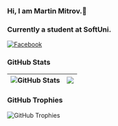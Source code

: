 ### Hi, I am Martin Mitrov.👋
### Currently a student at SoftUni.

[![Facebook](https://img.shields.io/badge/-Facebook-00B2FF?style=flat-square&logo=Facebook&logoColor=white)](https://www.facebook.com/martin.mitrov7/)

### GitHub Stats

| <img align="center" src="https://github-readme-stats.vercel.app/api?username=martiindmv&count_private=true&show_icons=true&include_all_commits=true&hide_border=true&hide=contribs" alt="GitHub Stats" /> | <img align="center" src="https://github-readme-stats.vercel.app/api/top-langs/?username=martiindmv&layout=compact&hide_border=true" /> |
| ------------- | ------------- |

### GitHub Trophies

<img align="center" src="https://github-profile-trophy.vercel.app/?username=martiindmv&rank=-C,-B" alt="GitHub Trophies" />
